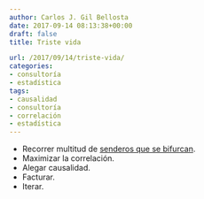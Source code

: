 ```yaml
---
author: Carlos J. Gil Bellosta
date: 2017-09-14 08:13:38+00:00
draft: false
title: Triste vida

url: /2017/09/14/triste-vida/
categories:
- consultoría
- estadística
tags:
- causalidad
- consultoría
- correlación
- estadística
---
```


* Recorrer multitud de [senderos que se bifurcan](https://www.datanalytics.com/2016/04/11/y-viene-del-espanol-tu/).
* Maximizar la correlación.
* Alegar causalidad.
* Facturar.
* Iterar.



